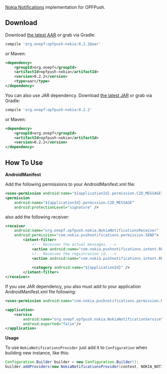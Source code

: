 [Nokia Notifications][Nokia Notifications Page] implementation for OPFPush.

## Download

Download [the latest AAR][nokia-latest-aar] or grab via Gradle:
```groovy
compile 'org.onepf:opfpush-nokia:0.2.2@aar'
```
        
or Maven:
```xml
<dependency>
    <groupId>org.onepf</groupId>
    <artifactId>opfpush-nokia</artifactId>
    <version>0.2.2</version>
    <type>aar</type>
</dependency>
```

You can also use JAR dependency.
Download [the latest JAR][nokia-latest-jar] or grab via Gradle:
```groovy
compile 'org.onepf:opfpush-nokia:0.2.2'
```

or Maven:
```xml
<dependency>
    <groupId>org.onepf</groupId>
    <artifactId>opfpush-nokia</artifactId>
    <version>0.2.2</version>
</dependency>
```

## How To Use

**AndroidManifest**

Add the following permissions to your AndroidManifest.xml file:

```xml
<uses-permission android:name="${applicationId}.permission.C2D_MESSAGE" />
<permission
    android:name="${applicationId}.permission.C2D_MESSAGE"
    android:protectionLevel="signature" />
```

also add the following receiver:

```xml
<receiver
    android:name="org.onepf.opfpush.nokia.NokiaNotificationsReceiver"
    android:permission="com.nokia.pushnotifications.permission.SEND">
        <intent-filter>
            <!-- Receives the actual messages. -->
            <action android:name="com.nokia.pushnotifications.intent.RECEIVE" />
            <!-- Receives the registration id. -->
            <action android:name="com.nokia.pushnotifications.intent.REGISTRATION" />
            
            <category android:name="${applicationId}" />
        </intent-filter>
</receiver>
```

If you use JAR dependency, you also must add to your application AndroidManifest.xml file following:

```xml
<uses-permission android:name="com.nokia.pushnotifications.permission.RECEIVE"/>

<application>
    <service
        android:name="org.onepf.opfpush.nokia.NokiaNotificationService"
        android:exported="false"/>
</application>
```

**Usage**

To use `NokiaNotificationsProvider` just add it to `Configuration` when building new instance, like this:

```java
Configuration.Builder builder = new Configuration.Builder();
builder.addProviders(new NokiaNotificationsProvider(context, NOKIA_NOTIFICATION_SENDER_ID));
```

[Nokia Notifications Page]: http://developer.nokia.com/resources/library/nokia-x/nokia-notifications.html
[nokia-latest-aar]: https://github.com/onepf/OPFPush/releases/download/v0.2.2/opfpush-nokia-0.2.2.aar
[nokia-latest-jar]: https://github.com/onepf/OPFPush/releases/download/v0.2.2/opfpush-nokia-0.2.2.jar
